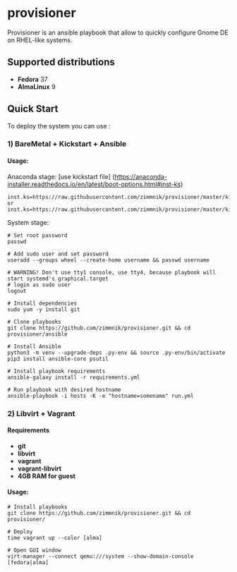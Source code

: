 # provisioner

Provisioner is an ansible playbook that allow to quickly configure Gnome DE on RHEL-like systems.

Supported distributions
-----------------------------
-   **Fedora** 37
-   **AlmaLinux** 9

## Quick Start
To deploy the system you can use :

### 1) BareMetal + Kickstart + Ansible
#### Usage:

Anaconda stage: [use kickstart file] (https://anaconda-installer.readthedocs.io/en/latest/boot-options.html#inst-ks)
```raw
inst.ks=https://raw.githubusercontent.com/zimmnik/provisioner/master/kickstart/f37.cfg
or
inst.ks=https://raw.githubusercontent.com/zimmnik/provisioner/master/kickstart/al9.cfg
```
System stage:
```ShellSession
# Set root password
passwd

# Add sudo user and set password
useradd --groups wheel --create-home username && passwd username

# WARNING! Don't use tty1 console, use tty4, because playbook will start systemd's graphical.target
# login as sudo user
logout

# Install dependencies
sudo yum -y install git

# Clone playbooks
git clone https://github.com/zimmnik/provisioner.git && cd provisioner/ansible

# Install Ansible
python3 -m venv --upgrade-deps .py-env && source .py-env/bin/activate
pip3 install ansible-core psutil

# Install playbook requirements
ansible-galaxy install -r requirements.yml

# Run playbook with desired hostname
ansible-playbook -i hosts -K -e "hostname=somename" run.yml
```
### 2) Libvirt + Vagrant

#### Requirements
- **git**
- **libvirt**
- **vagrant**
- **vagrant-libvirt**
- **4GB RAM for guest**

#### Usage:
```ShellSession
# Install playbooks
git clone https://github.com/zimmnik/provisioner.git && cd provisioner/

# Deploy
time vagrant up --color [alma]

# Open GUI window
virt-manager --connect qemu:///system --show-domain-console [fedora|alma]
```
